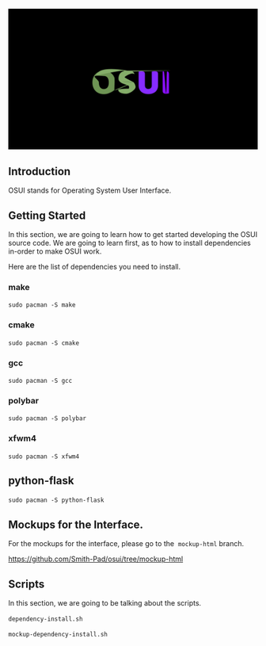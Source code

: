 <img src="./osui-logo.png"></img>

## Introduction

OSUI stands for Operating System User Interface. 

## Getting Started

In this section, we are going to learn how to get started developing the OSUI 
source code.  We are going to learn first, as to how to install dependencies
in-order to make OSUI work.

Here are the list of dependencies you need to install.

### make

`sudo pacman -S make`

### cmake

`sudo pacman -S cmake`

### gcc

`sudo pacman -S gcc`

### polybar

`sudo pacman -S polybar`

### xfwm4

`sudo pacman -S xfwm4`

## python-flask

`sudo pacman -S python-flask`

## Mockups for the Interface.

For the mockups for the interface, please go to the  `mockup-html` branch.

https://github.com/Smith-Pad/osui/tree/mockup-html

## Scripts

In this section, we are going to be talking about the scripts.

`dependency-install.sh`

`mockup-dependency-install.sh`